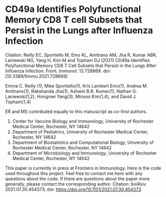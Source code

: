 # CD49a Identifies Polyfunctional Memory CD8 T cell Subsets that Persist in the Lungs after Influenza Infection

Citation: Reilly EC, Sportiello M, Emo KL, Amitrano AM, Jha R, Kumar ABR, Laniewski NG, Yang H, Kim M and Topham DJ (2021) CD49a Identifies Polyfunctional Memory CD8 T Cell Subsets that Persist in the Lungs After Influenza Infection. Front. Immunol. 12:728669. doi: [10.3389/fimmu.2021.728669]

Emma C. Reilly (1), Mike Sportiello(1), Kris Lambert Emo(1), Andrea M. Amitrano(1), Rakshanda Jha(1), Ashwin B.R. Kumar(1), Nathan G. Laniewski(1,2), Hongmei Yang(3), Minsoo Kim(1,4), and David J. Topham(1,4)

ER and MS contributed equally to this manuscript as co-first authors.

1. Center for Vaccine Biology and Immunology, University of Rochester Medical Center, Rochester, NY 14642
2. Department of Pediatrics, University of Rochester Medical Center, Rochester, NY 14642
3. Department of Biostatistics and Computational Biology, University of Rochester Medical Center, Rochester, NY 14642
4. Department of Microbiology and Immunology, University of Rochester Medical Center, Rochester, NY 14642

This paper is currently in press at Frontiers in Immunology. Here is the code used throughout this project. Feel free to contact me here with any questions about the code. If there are questions about the paper more generally, please contact the corresponding author. Citation: bioRxiv 2021.07.30.454373; doi: https://doi.org/10.1101/2021.07.30.454373 
